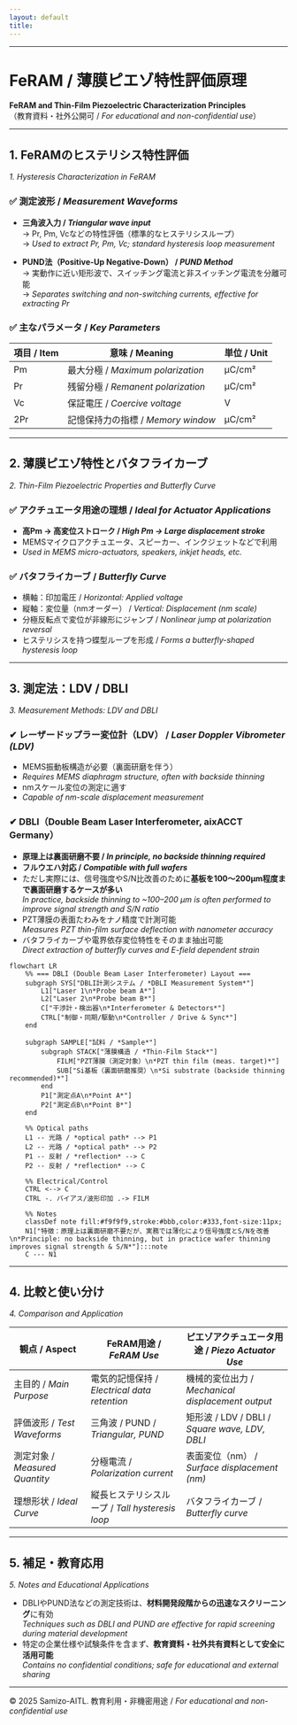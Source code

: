 ```yaml
---
layout: default
title: 
---
```


---

# FeRAM / 薄膜ピエゾ特性評価原理  
**FeRAM and Thin-Film Piezoelectric Characterization Principles**  
（教育資料・社外公開可 / *For educational and non-confidential use*）

---

## 1. FeRAMのヒステリシス特性評価  
*1. Hysteresis Characterization in FeRAM*

### ✅ 測定波形 / *Measurement Waveforms*
- **三角波入力 / *Triangular wave input***  
  → Pr, Pm, Vcなどの特性評価（標準的なヒステリシスループ）  
  → *Used to extract Pr, Pm, Vc; standard hysteresis loop measurement*

- **PUND法（Positive-Up Negative-Down） / *PUND Method***  
  → 実動作に近い矩形波で、スイッチング電流と非スイッチング電流を分離可能  
  → *Separates switching and non-switching currents, effective for extracting Pr*

### ✅ 主なパラメータ / *Key Parameters*
| 項目 / Item | 意味 / Meaning | 単位 / Unit |
|-------------|----------------|-------------|
| Pm | 最大分極 / *Maximum polarization* | μC/cm² |
| Pr | 残留分極 / *Remanent polarization* | μC/cm² |
| Vc | 保証電圧 / *Coercive voltage* | V |
| 2Pr | 記憶保持力の指標 / *Memory window* | μC/cm² |

---

## 2. 薄膜ピエゾ特性とバタフライカーブ  
*2. Thin-Film Piezoelectric Properties and Butterfly Curve*

### ✅ アクチュエータ用途の理想 / *Ideal for Actuator Applications*
- **高Pm → 高変位ストローク / *High Pm → Large displacement stroke***  
- MEMSマイクロアクチュエータ、スピーカー、インクジェットなどで利用  
- *Used in MEMS micro-actuators, speakers, inkjet heads, etc.*

### ✅ バタフライカーブ / *Butterfly Curve*
- 横軸：印加電圧 / *Horizontal: Applied voltage*  
- 縦軸：変位量（nmオーダー） / *Vertical: Displacement (nm scale)*  
- 分極反転点で変位が非線形にジャンプ / *Nonlinear jump at polarization reversal*  
- ヒステリシスを持つ蝶型ループを形成 / *Forms a butterfly-shaped hysteresis loop*

---

## 3. 測定法：LDV / DBLI  
*3. Measurement Methods: LDV and DBLI*

### ✔ レーザードップラー変位計（LDV） / *Laser Doppler Vibrometer (LDV)*
- MEMS振動板構造が必要（裏面研磨を伴う）  
- *Requires MEMS diaphragm structure, often with backside thinning*  
- nmスケール変位の測定に適す  
- *Capable of nm-scale displacement measurement*

### ✔ DBLI（Double Beam Laser Interferometer, aixACCT Germany）
- **原理上は裏面研磨不要 / *In principle, no backside thinning required***  
- **フルウエハ対応 / *Compatible with full wafers***  
- ただし実際には、信号強度やS/N比改善のために**基板を100〜200µm程度まで裏面研磨するケースが多い**  
  *In practice, backside thinning to ~100–200 µm is often performed to improve signal strength and S/N ratio*  
- PZT薄膜の表面たわみをナノ精度で計測可能  
  *Measures PZT thin-film surface deflection with nanometer accuracy*  
- バタフライカーブや電界依存変位特性をそのまま抽出可能  
  *Direct extraction of butterfly curves and E-field dependent strain*

```mermaid
flowchart LR
    %% === DBLI (Double Beam Laser Interferometer) Layout ===
    subgraph SYS["DBLI計測システム / *DBLI Measurement System*"]
        L1["Laser 1\n*Probe beam A*"]
        L2["Laser 2\n*Probe beam B*"]
        C["干渉計・検出器\n*Interferometer & Detectors*"]
        CTRL["制御・同期/駆動\n*Controller / Drive & Sync*"]
    end

    subgraph SAMPLE["試料 / *Sample*"]
        subgraph STACK["薄膜構造 / *Thin-Film Stack*"]
            FILM["PZT薄膜（測定対象）\n*PZT thin film (meas. target)*"]
            SUB["Si基板（裏面研磨推奨）\n*Si substrate (backside thinning recommended)*"]
        end
        P1["測定点A\n*Point A*"]
        P2["測定点B\n*Point B*"]
    end

    %% Optical paths
    L1 -- 光路 / *optical path* --> P1
    L2 -- 光路 / *optical path* --> P2
    P1 -- 反射 / *reflection* --> C
    P2 -- 反射 / *reflection* --> C

    %% Electrical/Control
    CTRL <--> C
    CTRL -. バイアス/波形印加 .-> FILM

    %% Notes
    classDef note fill:#f9f9f9,stroke:#bbb,color:#333,font-size:11px;
    N1["特徴：原理上は裏面研磨不要だが、実務では薄化により信号強度とS/Nを改善\n*Principle: no backside thinning, but in practice wafer thinning improves signal strength & S/N*"]:::note
    C --- N1
```

---

## 4. 比較と使い分け  
*4. Comparison and Application*

| 観点 / Aspect | FeRAM用途 / *FeRAM Use* | ピエゾアクチュエータ用途 / *Piezo Actuator Use* |
|---------------|--------------------------|---------------------------------|
| 主目的 / *Main Purpose* | 電気的記憶保持 / *Electrical data retention* | 機械的変位出力 / *Mechanical displacement output* |
| 評価波形 / *Test Waveforms* | 三角波 / PUND / *Triangular, PUND* | 矩形波 / LDV / DBLI / *Square wave, LDV, DBLI* |
| 測定対象 / *Measured Quantity* | 分極電流 / *Polarization current* | 表面変位（nm） / *Surface displacement (nm)* |
| 理想形状 / *Ideal Curve* | 縦長ヒステリシスループ / *Tall hysteresis loop* | バタフライカーブ / *Butterfly curve* |

---

## 5. 補足・教育応用  
*5. Notes and Educational Applications*

- DBLIやPUND法などの測定技術は、**材料開発段階からの迅速なスクリーニング**に有効  
  *Techniques such as DBLI and PUND are effective for rapid screening during material development*  
- 特定の企業仕様や試験条件を含まず、**教育資料・社外共有資料として安全に活用可能**  
  *Contains no confidential conditions; safe for educational and external sharing*

---

© 2025 Samizo-AITL. 教育利用・非機密用途 / *For educational and non-confidential use*

